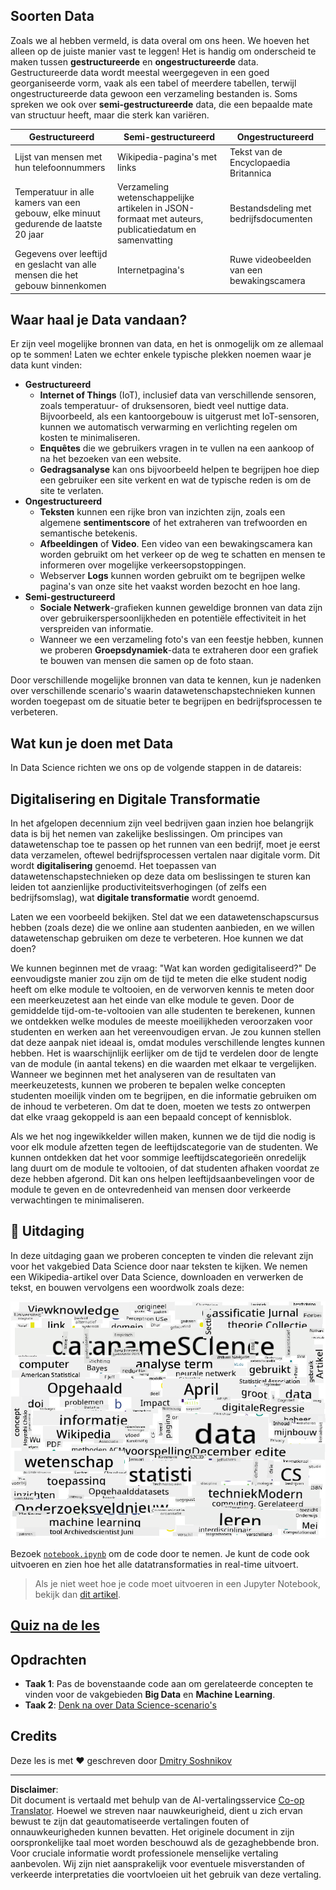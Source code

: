 <!--
CO_OP_TRANSLATOR_METADATA:
{
  "original_hash": "8141e7195841682914be03ef930fe43d",
  "translation_date": "2025-09-03T20:21:23+00:00",
  "source_file": "1-Introduction/01-defining-data-science/README.md",
  "language_code": "nl"
}
-->
## Soorten Data

Zoals we al hebben vermeld, is data overal om ons heen. We hoeven het alleen op de juiste manier vast te leggen! Het is handig om onderscheid te maken tussen **gestructureerde** en **ongestructureerde** data. Gestructureerde data wordt meestal weergegeven in een goed georganiseerde vorm, vaak als een tabel of meerdere tabellen, terwijl ongestructureerde data gewoon een verzameling bestanden is. Soms spreken we ook over **semi-gestructureerde** data, die een bepaalde mate van structuur heeft, maar die sterk kan variëren.

| Gestructureerd                                                              | Semi-gestructureerd                                                                           | Ongestructureerd                        |
| ---------------------------------------------------------------------------- | ---------------------------------------------------------------------------------------------- | --------------------------------------- |
| Lijst van mensen met hun telefoonnummers                                    | Wikipedia-pagina's met links                                                                  | Tekst van de Encyclopaedia Britannica   |
| Temperatuur in alle kamers van een gebouw, elke minuut gedurende de laatste 20 jaar | Verzameling wetenschappelijke artikelen in JSON-formaat met auteurs, publicatiedatum en samenvatting | Bestandsdeling met bedrijfsdocumenten   |
| Gegevens over leeftijd en geslacht van alle mensen die het gebouw binnenkomen | Internetpagina's                                                                               | Ruwe videobeelden van een bewakingscamera |

## Waar haal je Data vandaan?

Er zijn veel mogelijke bronnen van data, en het is onmogelijk om ze allemaal op te sommen! Laten we echter enkele typische plekken noemen waar je data kunt vinden:

* **Gestructureerd**
  - **Internet of Things** (IoT), inclusief data van verschillende sensoren, zoals temperatuur- of druksensoren, biedt veel nuttige data. Bijvoorbeeld, als een kantoorgebouw is uitgerust met IoT-sensoren, kunnen we automatisch verwarming en verlichting regelen om kosten te minimaliseren.
  - **Enquêtes** die we gebruikers vragen in te vullen na een aankoop of na het bezoeken van een website.
  - **Gedragsanalyse** kan ons bijvoorbeeld helpen te begrijpen hoe diep een gebruiker een site verkent en wat de typische reden is om de site te verlaten.
* **Ongestructureerd**
  - **Teksten** kunnen een rijke bron van inzichten zijn, zoals een algemene **sentimentscore** of het extraheren van trefwoorden en semantische betekenis.
  - **Afbeeldingen** of **Video**. Een video van een bewakingscamera kan worden gebruikt om het verkeer op de weg te schatten en mensen te informeren over mogelijke verkeersopstoppingen.
  - Webserver **Logs** kunnen worden gebruikt om te begrijpen welke pagina's van onze site het vaakst worden bezocht en hoe lang.
* **Semi-gestructureerd**
  - **Sociale Netwerk**-grafieken kunnen geweldige bronnen van data zijn over gebruikerspersoonlijkheden en potentiële effectiviteit in het verspreiden van informatie.
  - Wanneer we een verzameling foto's van een feestje hebben, kunnen we proberen **Groepsdynamiek**-data te extraheren door een grafiek te bouwen van mensen die samen op de foto staan.

Door verschillende mogelijke bronnen van data te kennen, kun je nadenken over verschillende scenario's waarin datawetenschapstechnieken kunnen worden toegepast om de situatie beter te begrijpen en bedrijfsprocessen te verbeteren.

## Wat kun je doen met Data

In Data Science richten we ons op de volgende stappen in de datareis:

## Digitalisering en Digitale Transformatie

In het afgelopen decennium zijn veel bedrijven gaan inzien hoe belangrijk data is bij het nemen van zakelijke beslissingen. Om principes van datawetenschap toe te passen op het runnen van een bedrijf, moet je eerst data verzamelen, oftewel bedrijfsprocessen vertalen naar digitale vorm. Dit wordt **digitalisering** genoemd. Het toepassen van datawetenschapstechnieken op deze data om beslissingen te sturen kan leiden tot aanzienlijke productiviteitsverhogingen (of zelfs een bedrijfsomslag), wat **digitale transformatie** wordt genoemd.

Laten we een voorbeeld bekijken. Stel dat we een datawetenschapscursus hebben (zoals deze) die we online aan studenten aanbieden, en we willen datawetenschap gebruiken om deze te verbeteren. Hoe kunnen we dat doen?

We kunnen beginnen met de vraag: "Wat kan worden gedigitaliseerd?" De eenvoudigste manier zou zijn om de tijd te meten die elke student nodig heeft om elke module te voltooien, en de verworven kennis te meten door een meerkeuzetest aan het einde van elke module te geven. Door de gemiddelde tijd-om-te-voltooien van alle studenten te berekenen, kunnen we ontdekken welke modules de meeste moeilijkheden veroorzaken voor studenten en werken aan het vereenvoudigen ervan.
Je zou kunnen stellen dat deze aanpak niet ideaal is, omdat modules verschillende lengtes kunnen hebben. Het is waarschijnlijk eerlijker om de tijd te verdelen door de lengte van de module (in aantal tekens) en die waarden met elkaar te vergelijken.
Wanneer we beginnen met het analyseren van de resultaten van meerkeuzetests, kunnen we proberen te bepalen welke concepten studenten moeilijk vinden om te begrijpen, en die informatie gebruiken om de inhoud te verbeteren. Om dat te doen, moeten we tests zo ontwerpen dat elke vraag gekoppeld is aan een bepaald concept of kennisblok.

Als we het nog ingewikkelder willen maken, kunnen we de tijd die nodig is voor elk module afzetten tegen de leeftijdscategorie van de studenten. We kunnen ontdekken dat het voor sommige leeftijdscategorieën onredelijk lang duurt om de module te voltooien, of dat studenten afhaken voordat ze deze hebben afgerond. Dit kan ons helpen leeftijdsaanbevelingen voor de module te geven en de ontevredenheid van mensen door verkeerde verwachtingen te minimaliseren.

## 🚀 Uitdaging

In deze uitdaging gaan we proberen concepten te vinden die relevant zijn voor het vakgebied Data Science door naar teksten te kijken. We nemen een Wikipedia-artikel over Data Science, downloaden en verwerken de tekst, en bouwen vervolgens een woordwolk zoals deze:

![Woordwolk voor Data Science](../../../../translated_images/ds_wordcloud.664a7c07dca57de017c22bf0498cb40f898d48aa85b3c36a80620fea12fadd42.nl.png)

Bezoek [`notebook.ipynb`](../../../../../../../../../1-Introduction/01-defining-data-science/notebook.ipynb ':ignore') om de code door te nemen. Je kunt de code ook uitvoeren en zien hoe het alle datatransformaties in real-time uitvoert.

> Als je niet weet hoe je code moet uitvoeren in een Jupyter Notebook, bekijk dan [dit artikel](https://soshnikov.com/education/how-to-execute-notebooks-from-github/).

## [Quiz na de les](https://ff-quizzes.netlify.app/en/ds/)

## Opdrachten

* **Taak 1**: Pas de bovenstaande code aan om gerelateerde concepten te vinden voor de vakgebieden **Big Data** en **Machine Learning**.
* **Taak 2**: [Denk na over Data Science-scenario's](assignment.md)

## Credits

Deze les is met ♥️ geschreven door [Dmitry Soshnikov](http://soshnikov.com)

---

**Disclaimer**:  
Dit document is vertaald met behulp van de AI-vertalingsservice [Co-op Translator](https://github.com/Azure/co-op-translator). Hoewel we streven naar nauwkeurigheid, dient u zich ervan bewust te zijn dat geautomatiseerde vertalingen fouten of onnauwkeurigheden kunnen bevatten. Het originele document in zijn oorspronkelijke taal moet worden beschouwd als de gezaghebbende bron. Voor cruciale informatie wordt professionele menselijke vertaling aanbevolen. Wij zijn niet aansprakelijk voor eventuele misverstanden of verkeerde interpretaties die voortvloeien uit het gebruik van deze vertaling.